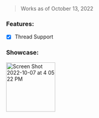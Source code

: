 > Works as of October 13, 2022

### Features:
- [x] Thread Support

### Showcase:
<img width="133" alt="Screen Shot 2022-10-07 at 4 05 22 PM" src="https://user-images.githubusercontent.com/109295864/194560633-efd028f6-4865-4190-8ff7-26177196ea70.png">
